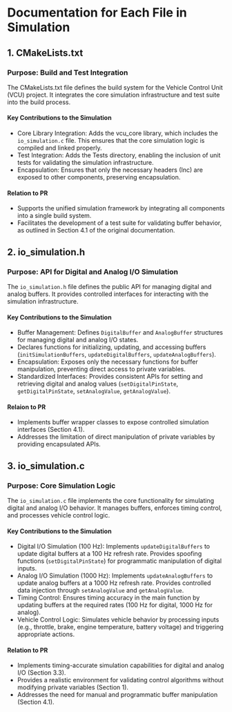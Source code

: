 # Documentation for Each File in Simulation

## 1. CMakeLists.txt
### Purpose: Build and Test Integration
The CMakeLists.txt file defines the build system for the Vehicle Control Unit (VCU) project. It integrates the core simulation infrastructure and test suite into the build process.

#### Key Contributions to the Simulation 
- Core Library Integration:
Adds the vcu_core library, which includes the `io_simulation.c` file. This ensures that the core simulation logic is compiled and linked properly.
- Test Integration:
Adds the Tests directory, enabling the inclusion of unit tests for validating the simulation infrastructure.
- Encapsulation:
Ensures that only the necessary headers (Inc) are exposed to other components, preserving encapsulation.

#### Relation to PR
- Supports the unified simulation framework by integrating all components into a single build system.
- Facilitates the development of a test suite for validating buffer behavior, as outlined in Section 4.1 of the original documentation.

## 2. io_simulation.h
### Purpose: API for Digital and Analog I/O Simulation
The `io_simulation.h` file defines the public API for managing digital and analog buffers. It provides controlled interfaces for interacting with the simulation infrastructure.

#### Key Contributions to the Simulation 
- Buffer Management:
Defines `DigitalBuffer` and `AnalogBuffer` structures for managing digital and analog I/O states.
- Declares functions for initializing, updating, and accessing buffers (`initSimulationBuffers`, `updateDigitalBuffers`, `updateAnalogBuffers`).
- Encapsulation:
Exposes only the necessary functions for buffer manipulation, preventing direct access to private variables.
- Standardized Interfaces:
Provides consistent APIs for setting and retrieving digital and analog values (`setDigitalPinState`, `getDigitalPinState`, `setAnalogValue`, `getAnalogValue`).

#### Relaion to PR
- Implements buffer wrapper classes to expose controlled simulation interfaces (Section 4.1).
- Addresses the limitation of direct manipulation of private variables by providing encapsulated APIs.

## 3. io_simulation.c

### Purpose: Core Simulation Logic
The `io_simulation.c` file implements the core functionality for simulating digital and analog I/O behavior. It manages buffers, enforces timing control, and processes vehicle control logic.

#### Key Contributions to the Simulation 
- Digital I/O Simulation (100 Hz):
Implements `updateDigitalBuffers` to update digital buffers at a 100 Hz refresh rate.
Provides spoofing functions (`setDigitalPinState`) for programmatic manipulation of digital inputs.
- Analog I/O Simulation (1000 Hz):
Implements `updateAnalogBuffers` to update analog buffers at a 1000 Hz refresh rate.
Provides controlled data injection through `setAnalogValue` and `getAnalogValue`.
- Timing Control:
Ensures timing accuracy in the main function by updating buffers at the required rates (100 Hz for digital, 1000 Hz for analog).
- Vehicle Control Logic:
Simulates vehicle behavior by processing inputs (e.g., throttle, brake, engine temperature, battery voltage) and triggering appropriate actions.

#### Relation to PR
- Implements timing-accurate simulation capabilities for digital and analog I/O (Section 3.3).
- Provides a realistic environment for validating control algorithms without modifying private variables (Section 1).
- Addresses the need for manual and programmatic buffer manipulation (Section 4.1).
